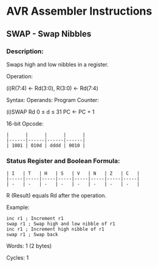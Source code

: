 AVR Assembler Instructions
==========================

SWAP - Swap Nibbles
-------------------

### <a href="" id="N1A3F5"></a> Description:

Swaps high and low nibbles in a register.

Operation:

(i)R(7:4) ← Rd(3:0), R(3:0) ← Rd(7:4)

Syntax: Operands: Program Counter:

(i)SWAP Rd 0 ≤ d ≤ 31 PC ← PC + 1

16-bit Opcode:

```
|      |      |      |      |
|------|------|------|------|
| 1001 | 010d | dddd | 0010 |
```
### <a href="" id="N1A428"></a> Status Register and Boolean Formula:

```
| I   | T   | H   | S   | V   | N   | Z   | C   |
|-----|-----|-----|-----|-----|-----|-----|-----|
| -   | -   | -   | -   | -   | -   | -   | -   |
```
R (Result) equals Rd after the operation.

Example:

``` programlisting
inc r1 ; Increment r1
swap r1 ; Swap high and low nibble of r1
inc r1 ; Increment high nibble of r1
swap r1 ; Swap back
```

Words: 1 (2 bytes)

Cycles: 1
